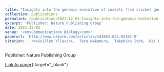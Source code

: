 ```yaml
---
title: "Insights into the genomic evolution of insects from cricket genomes"
collection: publications
permalink: /publication/2021-12-01-Insights-into-the-genomic-evolution-of-insects-from-cricket-genomes
excerpt: 'Publisher: Nature Publishing Group'
date: 2021-12-01
venue: '<em>Communications Biology</em>'
paperurl: 'http://www.nature.com/articles/s42003-021-02197-9'
citation: ' <b>Guillem Ylla</b>,  Taro Nakamura,  Takehiko Itoh,  Rei Kajitani,  Atsushi Toyoda,  Sayuri Tomonari,  Tetsuya Bando,  Yoshiyasu Ishimaru,  Takahito Watanabe,  Masao Fuketa,  Yuji Matsuoka,  Austen Barnett,  Sumihare Noji,  Taro Mito,  Cassandra Extavour, &quot;Insights into the genomic evolution of insects from cricket genomes.&quot; <em>Communications Biology</em>, 2021.'
---
```

Publisher: Nature Publishing Group

[Link to paper](http://www.nature.com/articles/s42003-021-02197-9){:target="_blank"}
